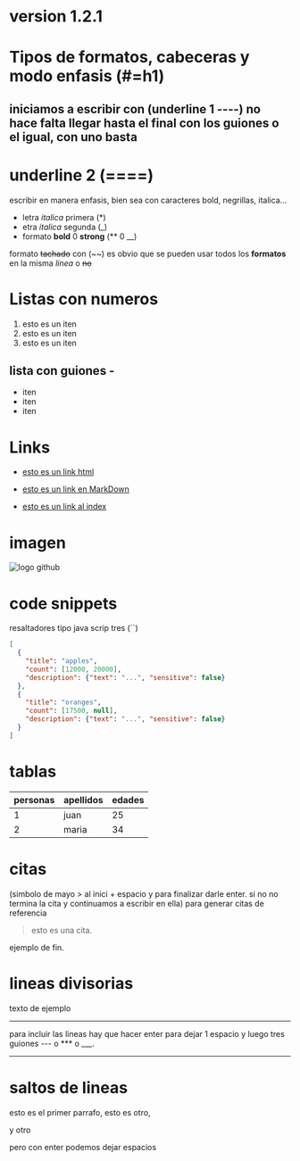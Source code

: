 # version 1.2.1


# Tipos de formatos, cabeceras y modo enfasis (#=h1)

iniciamos a escribir con
(underline 1 ----) no hace falta llegar hasta el final con los guiones o el igual, con uno basta 
-
underline 2 (====)
=
escribir en manera enfasis, bien sea con caracteres bold, negrillas, italica...

- letra *italica* primera (*)
- etra _italica_ segunda (_)
- formato **bold** 0 __strong__ (** 0 __) 

formato ~~tachado~~ con (~~) 
es obvio que se pueden usar todos los __formatos__ en la misma *linea* o ~~no~~

# Listas con numeros 
1. esto es un iten
1. esto es un iten
1. esto es un iten

lista con guiones -
-
- iten 
- iten
- iten

# Links
- <a href="https://www.google.com/?gfe_rd=cr&ei=H3YMU86KMsXI8genq4GYCw">esto es un link html</a>

- [esto es un link en MarkDown](https://www.google.com/?gfe_rd=cr&ei=H3YMU86KMsXI8genq4GYCw)

- [esto es un link al index](index.html)

# imagen
![logo github](https://seeklogo.com/vector-logo/304612/github")

# code snippets
resaltadores tipo java scrip tres (``)

```JSON
[
  {
    "title": "apples",
    "count": [12000, 20000],
    "description": {"text": "...", "sensitive": false}
  },
  {
    "title": "oranges",
    "count": [17500, null],
    "description": {"text": "...", "sensitive": false}
  }
]
```
# tablas

|personas|apellidos|edades|
|--------|---------|------|
|1       |juan     |25
|2       |maria    |34    |


# citas
(simbolo de mayo > al inici + espacio y para finalizar darle enter. si no no termina la cita y continuamos a escribir en ella) para generar citas de referencia
> esto es una cita.

ejemplo de fin. 

# lineas divisorias

texto de ejemplo

---
para incluir las lineas hay que hacer enter para dejar 1 espacio y luego tres guiones --- o *** o ___.

---

# saltos de lineas

esto es el primer parrafo, 
esto es otro,


y otro

pero con enter podemos dejar espacios



